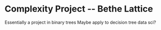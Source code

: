 # Complexity Project -- Bethe Lattice 

Essentially a project in binary trees
Maybe apply to decision tree data sci?

